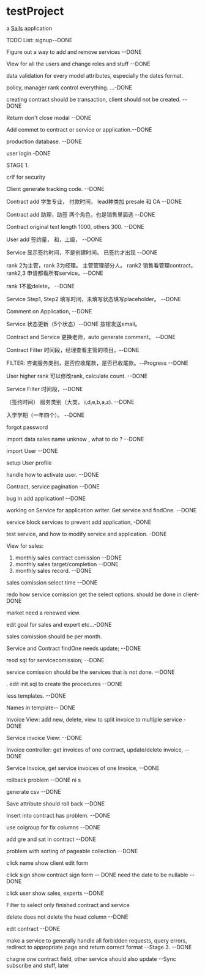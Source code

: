 # testProject

a [Sails](http://sailsjs.org) application


TODO List:
signup--DONE

Figure out a way to add and remove services --DONE

View for all the users and change roles and stuff --DONE

data validation for every model attributes, especially the dates format. 

policy, manager rank control everything. ...-DONE

creating contract should be transaction, client should not be created.  --DONE

Return don't close modal --DONE


Add commet to contract or service or application.--DONE

production database. --DONE

user login -DONE


STAGE 1. 

crlf for security

Client generate tracking code. --DONE

Contract add 学生专业， 付款时间， lead种类加 presale 和 CA --DONE

Contract add 助理，助签 两个角色，也是销售里面选 --DONE

Contract original text length 1000, others 300. --DONE

User add 签约量， 和，上级， --DONE

Service 显示签约时间，不是创建时间。 已签约才出现 --DONE

rank 2为主管，rank 3为经理。 主管管理部分人。  rank2 销售看管理contract， rank2,3 申请都看所有service。--DONE

rank 1不能delete， --DONE

Service Step1, Step2 填写时间，未填写状态填写placeholder。 --DONE

Comment on Application, --DONE

Service 状态更新（5个状态）--DONE 按钮发送email。

Contract and Service 更换老师，auto generate comment。 --DONE

Contract Filter 时间段，经理查看主管的项目，--DONE

FILTER: 咨询服务类别，是否应收尾款，是否已收尾款。--Progress --DONE

User higher rank 可以修改rank, calculate count. --DONE

Service Filter 时间段，--DONE

（签约时间） 服务类别（大类， i,d,e,b,a,z). --DONE

入学学期（一年四个）。 --DONE

forgot password

import data  sales name unknow , what to do ? --DONE

import User --DONE

setup User profile

handle how to activate user.  --DONE

Contract, service pagination --DONE

 bug in add application! --DONE

 working on Service for application writer. Get service and findOne. --DONE

 service block services to prevent add application, -DONE

 test service, and how to modify service and application.  -DONE



View for sales:
1. monthly sales contract comission --DONE
2. monthly sales target/completion --DONE
3. monthly sales record. --DONE

sales comission select time --DONE

redo how service comission get the select options. should be done in client-DONE


market need a renewed view. 

edit goal for sales and expert etc...-DONE

sales comission should be per month. 

Service and Contract findOne needs update; --DONE

reod sql for servicecomission; --DONE

service comission should be the services that is not done. --DONE

. 
edit init.sql to create the procedures --DONE

less templates.  --DONE


Names in template-- DONE


Invoice View: add new, delete, view to split invoice to multiple service -DONE

Service invoice View:  --DONE

Invoice controller: get invoices of one contract, update/delete invoice,  --DONE

Service Invoice, get service invoices of one Invoice, --DONE


rollback problem --DONE
ni s

generate csv --DONE 

Save attribute should roll back --DONE

Insert into contract has problem. --DONE

use colgroup for fix columns --DONE

add gre and sat in contract --DONE

problem with sorting of pageable collection --DONE

click name show client edit form

click sign show contract sign form -- DONE  need the date to be nullable --DONE

click user show sales, experts  --DONE


Filter to select only finished contract and service

delete does not delete the head column --DONE

edit contract --DONE

make a service to generally handle all forbidden requests, query errors,  redirect to appropriate page and return correct format --Stage 3. --DONE



chagne one contract field, other service should also update --Sync subscribe and stuff, later